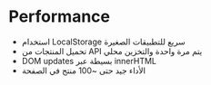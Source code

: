 # Performance

- استخدام LocalStorage سريع للتطبيقات الصغيرة
- تحميل المنتجات من API يتم مرة واحدة والتخزين محلي
- DOM updates بسيطة عبر innerHTML
- الأداء جيد حتى ~100 منتج في الصفحة
